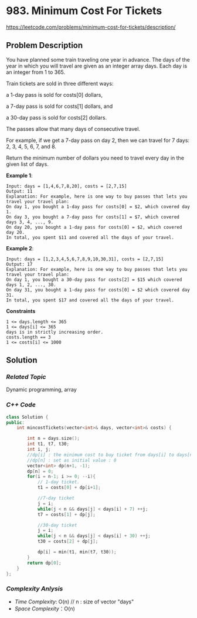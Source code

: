 # 983. Minimum Cost For Tickets
https://leetcode.com/problems/minimum-cost-for-tickets/description/

## Problem Description

You have planned some train traveling one year in advance. The days of the year in which you will travel are given as an integer array days. Each day is an integer from 1 to 365.

Train tickets are sold in three different ways:

a 1-day pass is sold for costs[0] dollars,

a 7-day pass is sold for costs[1] dollars, and

a 30-day pass is sold for costs[2] dollars.

The passes allow that many days of consecutive travel.

For example, if we get a 7-day pass on day 2, then we can travel for 7 days: 2, 3, 4, 5, 6, 7, and 8.

Return the minimum number of dollars you need to travel every day in the given list of days.


**Example 1**:
```
Input: days = [1,4,6,7,8,20], costs = [2,7,15]
Output: 11
Explanation: For example, here is one way to buy passes that lets you travel your travel plan:
On day 1, you bought a 1-day pass for costs[0] = $2, which covered day 1.
On day 3, you bought a 7-day pass for costs[1] = $7, which covered days 3, 4, ..., 9.
On day 20, you bought a 1-day pass for costs[0] = $2, which covered day 20.
In total, you spent $11 and covered all the days of your travel.
```
**Example 2**:
```
Input: days = [1,2,3,4,5,6,7,8,9,10,30,31], costs = [2,7,15]
Output: 17
Explanation: For example, here is one way to buy passes that lets you travel your travel plan:
On day 1, you bought a 30-day pass for costs[2] = $15 which covered days 1, 2, ..., 30.
On day 31, you bought a 1-day pass for costs[0] = $2 which covered day 31.
In total, you spent $17 and covered all the days of your travel.
```

**Constraints**
```
1 <= days.length <= 365
1 <= days[i] <= 365
days is in strictly increasing order.
costs.length == 3
1 <= costs[i] <= 1000
```

## Solution

### _Related Topic_
   Dynamic programming, array

### _C++ Code_
```cpp
class Solution {
public:
    int mincostTickets(vector<int>& days, vector<int>& costs) {

        int n = days.size();
        int t1, t7, t30;
        int i, j;
        //dp[i] : the minimum cost to buy ticket from days[i] to days[n-1]
        //dp[n] : set as initial value : 0
        vector<int> dp(n+1, -1);
        dp[n] = 0;
        for(i = n-1; i >= 0; --i){
            // 1-day ticket.
            t1 = costs[0] + dp[i+1];

            //7-day ticket
            j = i;
            while(j < n && days[j] < days[i] + 7) ++j;
            t7 = costs[1] + dp[j];

            //30-day ticket
            j = i;
            while(j < n && days[j] < days[i] + 30) ++j;
            t30 = costs[2] + dp[j];

            dp[i] = min(t1, min(t7, t30));
        }
        return dp[0];
    }
};
```

### _Complexity Anlysis_
- _Time Complexity_: O(n) // n : size of vector "days"
- _Space Complexity_：O(n)
